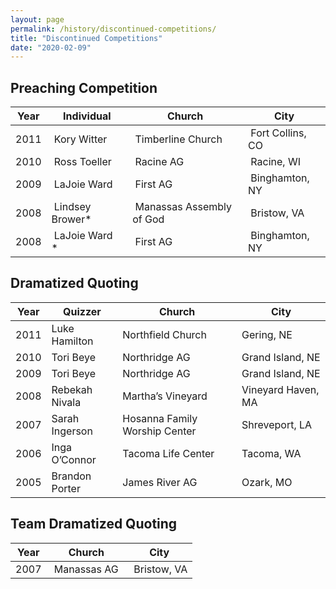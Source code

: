 ```yaml
---
layout: page
permalink: /history/discontinued-competitions/
title: "Discontinued Competitions"
date: "2020-02-09"
---
```


## Preaching Competition

| Year | Individual | Church | City |
| --- | --- | --- | --- |
| 2011 |  Kory Witter  |  Timberline Church  |  Fort Collins, CO |
| 2010 |  Ross Toeller  |  Racine AG  |  Racine, WI |
| 2009 |  LaJoie Ward  |  First AG  |  Binghamton, NY |
| 2008 |  Lindsey Brower\*  |  Manassas Assembly of God  |  Bristow, VA |
| 2008 |  LaJoie Ward \*  |  First AG  |  Binghamton, NY |

## Dramatized Quoting

| Year | Quizzer | Church | City |
| --- | --- | --- | --- |
| 2011 | Luke Hamilton | Northfield Church | Gering, NE |
| 2010 | Tori Beye | Northridge AG | Grand Island, NE |
| 2009 | Tori Beye | Northridge AG | Grand Island, NE |
| 2008 | Rebekah Nivala | Martha’s Vineyard | Vineyard Haven, MA |
| 2007 | Sarah Ingerson | Hosanna Family Worship Center | Shreveport, LA |
| 2006 | Inga O’Connor | Tacoma Life Center | Tacoma, WA |
| 2005 | Brandon Porter | James River AG | Ozark, MO |

## Team Dramatized Quoting

| Year | Church | City |
| --- | --- | --- |
| 2007 |  Manassas AG  |  Bristow, VA |
